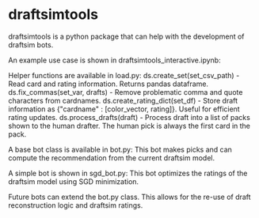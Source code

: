 # draftsimtools
draftsimtools is a python package that can help with the development of draftsim bots. 

An example use case is shown in draftsimtools_interactive.ipynb:

Helper functions are available in load.py:
  ds.create_set(set_csv_path) - Read card and rating information. Returns pandas dataframe.
  ds.fix_commas(set_var, drafts) - Remove problematic comma and quote characters from cardnames.
  ds.create_rating_dict(set_df) - Store draft information as {"cardname" : [color_vector, rating]}. Useful for efficient rating updates.
  ds.process_drafts(draft) - Process draft into a list of packs shown to the human drafter. The human pick is always the first card in the pack.

A base bot class is available in bot.py:
This bot makes picks and can compute the recommendation from the current draftsim model.

A simple bot is shown in sgd_bot.py:
This bot optimizes the ratings of the draftsim model using SGD minimization.

Future bots can extend the bot.py class. This allows for the re-use of draft reconstruction logic and draftsim ratings.
